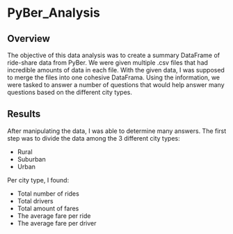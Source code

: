 # PyBer_Analysis

## Overview
The objective of this data analysis was to create a summary DataFrame of ride-share data from PyBer. We were given multiple .csv files that had incredible amounts of data in each file. With the given data, I was supposed to merge the files into one cohesive DataFrama. Using the information, we were tasked to answer a number of questions that would help answer many questions based on the different city types.

## Results
After manipulating the data, I was able to determine many answers. The first step was to divide the data among the 3 different city types:
* Rural
* Suburban
* Urban

Per city type, I found:
* Total number of rides
* Total drivers
* Total amount of fares
* The average fare per ride
* The average fare per driver
